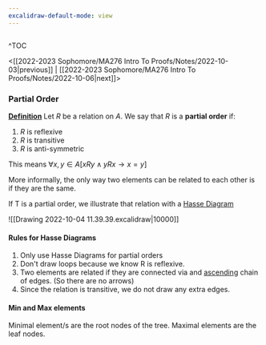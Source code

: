 ```yaml
---
excalidraw-default-mode: view
---
```



```toc

```

^TOC

<[[2022-2023 Sophomore/MA276 Intro To Proofs/Notes/2022-10-03|previous]] | [[2022-2023 Sophomore/MA276 Intro To Proofs/Notes/2022-10-06|next]]>

### Partial Order

**<u>Definition</u>** Let $R$ be a relation on $A$. We say that $R$ is a **partial order** if:
1. $R$ is reflexive
2. $R$ is transitive
3. $R$ is anti-symmetric

This means $\forall x,y \in A[xRy\land yRx \to x=y]$

More informally, the only way two elements can be related to each other is if they are the same.


If T is a partial order, we illustrate that relation with a <u>Hasse Diagram</u>

![[Drawing 2022-10-04 11.39.39.excalidraw|10000]]


#### Rules for Hasse Diagrams
1. Only use Hasse Diagrams for partial orders
2. Don't draw loops because we know R is reflexive.
3. Two elements are related if they are connected via and <u>ascending</u> chain of edges. (So there are no arrows)
4. Since the relation is transitive, we do not draw any extra edges.

#### Min and Max elements

Minimal element/s are the root nodes of the tree. Maximal elements are the leaf nodes.

